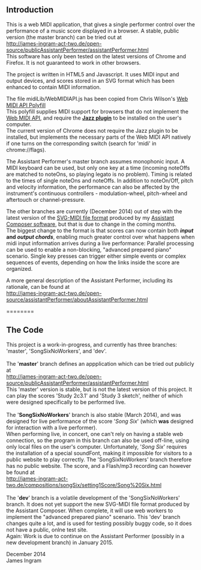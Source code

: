 
Introduction
------------
This is a web MIDI application, that gives a single performer control over the performance of a music score displayed in a browser. A stable, public version (the master branch) can be tried out at<br />
http://james-ingram-act-two.de/open-source/publicAssistantPerformer/assistantPerformer.html<br />
This software has only been tested on the latest versions of Chrome and Firefox. It is not guaranteed to work in other browsers.

The project is written in HTML5 and Javascript. It uses MIDI input and output devices, and scores stored in an SVG format which has been enhanced to contain MIDI information.

The file midiLib/WebMIDIAPI.js has been copied from Chris Wilson's [Web MIDI API Polyfill](https://github.com/cwilso/WebMIDIAPIShim)<br />
This polyfill supplies MIDI support for browsers that do not implement the [Web MIDI API](http://webaudio.github.io/web-audio-api/), and require the [<b>Jazz plugin</b>](http://jazz-soft.net) to be installed on the user's computer.<br />
The current version of Chrome does not require the Jazz plugin to be installed, but implements the necessary parts of the Web MIDI API natively if one turns on the corresponding switch (search for 'midi' in chrome://flags).

The Assistant Performer's master branch assumes monophonic input. A MIDI keyboard can be used, but only one key at a time (incoming noteOffs are matched to noteOns, so playing legato is no problem). Timing is related to the times of single noteOns and noteOffs. In addition to noteOn/Off, pitch and velocity information, the performance can also be affected by the instrument's continuous controllers - modulation-wheel, pitch-wheel and aftertouch or channel-pressure.

The other branches are currently (December 2014) out of step with the latest version of the [SVG-MIDI file format](http://james-ingram-act-two.de/open-source/svgScoreExtensions.html) produced by my [Assistant Composer software](https://github.com/notator/Moritz), but that is due to change in the coming months.<br />
The biggest change to the format is that scores can now contain both **_input_ and _output chords_**, enabling much greater control over what happens when midi input information arrives during a live performance: Parallel processing can be used to enable a non-blocking, "advanced prepared piano" scenario. Single key presses can trigger either simple events or complex sequences of events, depending on how the links inside the score are organized.

A more general description of the Assistant Performer, including its rationale, can be found at<br />
http://james-ingram-act-two.de/open-source/assistantPerformer/aboutAssistantPerformer.html

========

The Code
--------

This project is a work-in-progress, and currently has three branches: 'master', 'SongSixNoWorkers', and 'dev'.<br />
<br />
The '<b>master</b>' branch defines an appplication which can be tried out publicly at<br />
http://james-ingram-act-two.de/open-source/publicAssistantPerformer/assistantPerformer.html<br />
This 'master' version is stable, but is not the latest version of this project. It can play the scores 'Study 2c3.1' and 'Study 3 sketch', neither of which were designed specifically to be performed live.<br />
<br />
The '<b>SongSixNoWorkers</b>' branch is also stable (March 2014), and was designed for live performance of the score '<em>Song Six</em>' (which <b>was</b> designed for interaction with a live performer).<br />
When performing live, in concert, one can't rely on having a stable web connection, so the program in this branch can also be used off-line, using only local files on the user's computer. Unfortunately, '<em>Song Six</em>' requires the installation of a special soundFont, making it impossible for visitors to a public website to play correctly. The 'SongSixNoWorkers' branch therefore has no public website. The score, and a Flash/mp3 recording can however be found at<br />
http://james-ingram-act-two.de/compositions/songSix/setting1Score/Song%20Six.html<br />
<br />
The '<b>dev</b>' branch is a volatile development of the 'SongSixNoWorkers' branch. It does not yet support the new SVG-MIDI file format produced by the Assistant Composer. When complete, it will use web workers to implement the "advanced prepared piano" scenario. This 'dev' branch changes quite a lot, and is used for testing possibly buggy code, so it does not have a public, onlne test site.<br />
Again: Work is due to continue on the Assistant Performer (possibly in a new development branch) in January 2015.

December 2014<br />
James Ingram
